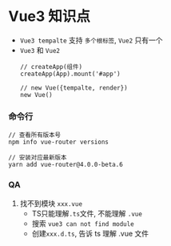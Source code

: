 # Vue3 知识点
- `Vue3 tempalte` 支持 `多个根标签`, `Vue2` 只有一个
- `Vue3` 和 `Vue2`
   ```
   // createApp(组件)
   createApp(App).mount('#app')

   // new Vue({tempalte, render})
   new Vue()
   ``` 


### 命令行
```
// 查看所有版本号
npm info vue-router versions

// 安装对应最新版本
yarn add vue-router@4.0.0-beta.6
```

### QA
1. 找不到模块 `xxx.vue`
   - TS只能理解`.ts`文件, 不能理解 `.vue`
   - 搜索 `vue3 can not find module`
   - 创建`xxx.d.ts`, 告诉 ts 理解 .vue 文件